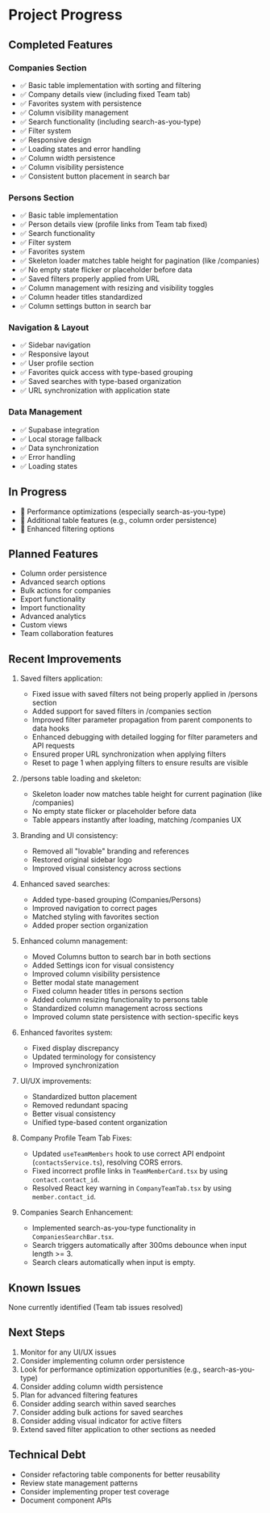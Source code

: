 # Project Progress

## Completed Features

### Companies Section
- ✅ Basic table implementation with sorting and filtering
- ✅ Company details view (including fixed Team tab)
- ✅ Favorites system with persistence
- ✅ Column visibility management
- ✅ Search functionality (including search-as-you-type)
- ✅ Filter system
- ✅ Responsive design
- ✅ Loading states and error handling
- ✅ Column width persistence
- ✅ Column visibility persistence
- ✅ Consistent button placement in search bar

### Persons Section
- ✅ Basic table implementation
- ✅ Person details view (profile links from Team tab fixed)
- ✅ Search functionality
- ✅ Filter system
- ✅ Favorites system
- ✅ Skeleton loader matches table height for pagination (like /companies)
- ✅ No empty state flicker or placeholder before data
- ✅ Saved filters properly applied from URL
- ✅ Column management with resizing and visibility toggles
- ✅ Column header titles standardized
- ✅ Column settings button in search bar

### Navigation & Layout
- ✅ Sidebar navigation
- ✅ Responsive layout
- ✅ User profile section
- ✅ Favorites quick access with type-based grouping
- ✅ Saved searches with type-based organization
- ✅ URL synchronization with application state

### Data Management
- ✅ Supabase integration
- ✅ Local storage fallback
- ✅ Data synchronization
- ✅ Error handling
- ✅ Loading states

## In Progress
- 🔄 Performance optimizations (especially search-as-you-type)
- 🔄 Additional table features (e.g., column order persistence)
- 🔄 Enhanced filtering options

## Planned Features
- Column order persistence
- Advanced search options
- Bulk actions for companies
- Export functionality
- Import functionality
- Advanced analytics
- Custom views
- Team collaboration features

## Recent Improvements
1. Saved filters application:
   - Fixed issue with saved filters not being properly applied in /persons section
   - Added support for saved filters in /companies section
   - Improved filter parameter propagation from parent components to data hooks
   - Enhanced debugging with detailed logging for filter parameters and API requests
   - Ensured proper URL synchronization when applying filters
   - Reset to page 1 when applying filters to ensure results are visible

2. /persons table loading and skeleton:
   - Skeleton loader now matches table height for current pagination (like /companies)
   - No empty state flicker or placeholder before data
   - Table appears instantly after loading, matching /companies UX

3. Branding and UI consistency:
   - Removed all "lovable" branding and references
   - Restored original sidebar logo
   - Improved visual consistency across sections

4. Enhanced saved searches:
   - Added type-based grouping (Companies/Persons)
   - Improved navigation to correct pages
   - Matched styling with favorites section
   - Added proper section organization

5. Enhanced column management:
   - Moved Columns button to search bar in both sections
   - Added Settings icon for visual consistency
   - Improved column visibility persistence
   - Better modal state management
   - Fixed column header titles in persons section
   - Added column resizing functionality to persons table
   - Standardized column management across sections
   - Improved column state persistence with section-specific keys

6. Enhanced favorites system:
   - Fixed display discrepancy
   - Updated terminology for consistency
   - Improved synchronization

7. UI/UX improvements:
   - Standardized button placement
   - Removed redundant spacing
   - Better visual consistency
   - Unified type-based content organization

8. Company Profile Team Tab Fixes:
   - Updated `useTeamMembers` hook to use correct API endpoint (`contactsService.ts`), resolving CORS errors.
   - Fixed incorrect profile links in `TeamMemberCard.tsx` by using `contact.contact_id`.
   - Resolved React key warning in `CompanyTeamTab.tsx` by using `member.contact_id`.

9. Companies Search Enhancement:
   - Implemented search-as-you-type functionality in `CompaniesSearchBar.tsx`.
   - Search triggers automatically after 300ms debounce when input length >= 3.
   - Search clears automatically when input is empty.

## Known Issues
None currently identified (Team tab issues resolved)

## Next Steps
1. Monitor for any UI/UX issues
2. Consider implementing column order persistence
3. Look for performance optimization opportunities (e.g., search-as-you-type)
4. Consider adding column width persistence
5. Plan for advanced filtering features
6. Consider adding search within saved searches
7. Consider adding bulk actions for saved searches
8. Consider adding visual indicator for active filters
9. Extend saved filter application to other sections as needed

## Technical Debt
- Consider refactoring table components for better reusability
- Review state management patterns
- Consider implementing proper test coverage
- Document component APIs
